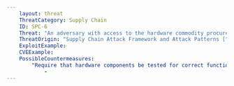 ```yaml
---
    layout: threat
    ThreatCategory: Supply Chain
    ID: SPC-6
    Threat: "An adversary with access to the hardware commodity procurement process can insert improperly vetted or untested malicious critical microelectronics components into the system during development."
    ThreatOrigin: "Supply Chain Attack Framework and Attack Patterns [^142]"
    ExploitExample:
    CVEExample:
    PossibleCountermeasures:
        "Require that hardware components be tested for correct functionality and normal operation, and that the output of automated testing processes be digitally signed by the component that performed the test, and that the results are verified prior to acceptance of the tested component into the next stage of procurement, development, or deployment to reduce the likelihood an adversary can successfully introduce a malicious component that is not detected prior to use in production":
            - 
---
```

